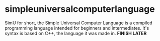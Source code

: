 # simpleuniversalcomputerlanguage
SimU for short, the Simple Universal Computer Language is a compiled programming language intended for beginners and intermediates. It's syntax is based on C++, the language it was made in. **FINISH LATER**
